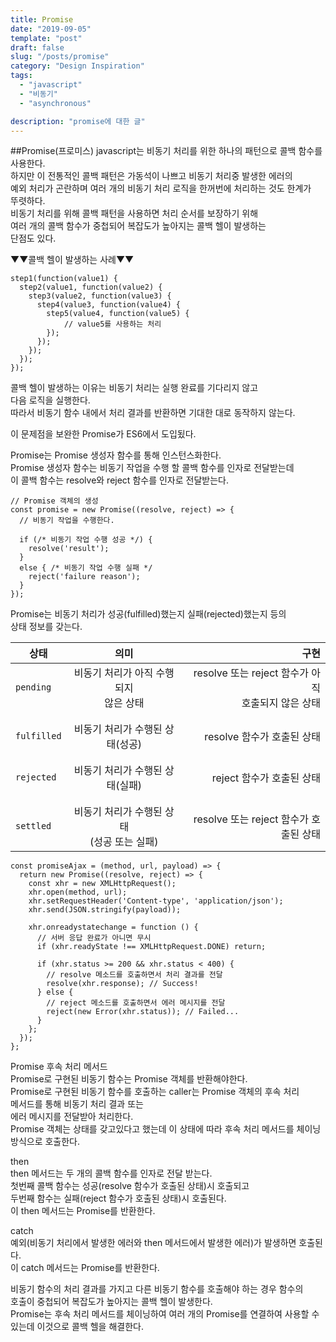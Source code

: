 ```yaml
---
title: Promise
date: "2019-09-05"
template: "post"
draft: false
slug: "/posts/promise"
category: "Design Inspiration"
tags:
  - "javascript"
  - "비동기"
  - "asynchronous"

description: "promise에 대한 글"
---
```


##Promise(프로미스)
javascript는 비동기 처리를 위한 하나의 패턴으로 콜백 함수를 사용한다.  
하지만 이 전통적인 콜백 패턴은 가동석이 나쁘고 비동기 처리중 발생한 에러의  
예외 처리가 곤란하며 여러 개의 비동기 처리 로직을 한꺼번에 처리하는 것도 한계가  
뚜렷하다.  
비동기 처리를 위해 콜백 패턴을 사용하면 처리 순서를 보장하기 위해  
여러 개의 콜백 함수가 중첩되어 복잡도가 높아지는 콜백 헬이 발생하는  
단점도 있다.

▼▼콜백 헬이 발생하는 사례▼▼

```
step1(function(value1) {
  step2(value1, function(value2) {
    step3(value2, function(value3) {
      step4(value3, function(value4) {
        step5(value4, function(value5) {
            // value5를 사용하는 처리
        });
      });
    });
  });
});
```

콜백 헬이 발생하는 이유는 비동기 처리는 실행 완료를 기다리지 않고  
다음 로직을 실행한다.  
따라서 비동기 함수 내에서 처리 결과를 반환하면 기대한 대로 동작하지 않는다.

이 문제점을 보완한 Promise가 ES6에서 도입됬다.

Promise는 Promise 생성자 함수를 통해 인스턴스화한다.  
Promise 생성자 함수는 비동기 작업을 수행 할 콜백 함수를 인자로 전달받는데  
이 콜백 함수는 resolve와 reject 함수를 인자로 전달받는다.

```
// Promise 객체의 생성
const promise = new Promise((resolve, reject) => {
  // 비동기 작업을 수행한다.

  if (/* 비동기 작업 수행 성공 */) {
    resolve('result');
  }
  else { /* 비동기 작업 수행 실패 */
    reject('failure reason');
  }
});
```

Promise는 비동기 처리가 성공(fulfilled)했는지 실패(rejected)했는지 등의  
상태 정보를 갖는다.

| 상태        |                     의미                      |                                                   구현 |
| ----------- | :-------------------------------------------: | -----------------------------------------------------: |
| `pending`   |   비동기 처리가 아직 수행되지<br>않은 상태    | resolve 또는 reject 함수가 아직 <br>호출되지 않은 상태 |
|             |                                               |                                                        |
|             |                                               |                                                        |
| `fulfilled` |        비동기 처리가 수행된 상태(성공)        |                             resolve 함수가 호출된 상태 |
|             |                                               |                                                        |
|             |                                               |                                                        |
| `rejected`  |        비동기 처리가 수행된 상태(실패)        |                              reject 함수가 호출된 상태 |
|             |                                               |                                                        |
|             |                                               |                                                        |
| `settled`   | 비동기 처리가 수행된 상태<br>(성공 또는 실패) |                 resolve 또는 reject 함수가 호출된 상태 |

```
const promiseAjax = (method, url, payload) => {
  return new Promise((resolve, reject) => {
    const xhr = new XMLHttpRequest();
    xhr.open(method, url);
    xhr.setRequestHeader('Content-type', 'application/json');
    xhr.send(JSON.stringify(payload));

    xhr.onreadystatechange = function () {
      // 서버 응답 완료가 아니면 무시
      if (xhr.readyState !== XMLHttpRequest.DONE) return;

      if (xhr.status >= 200 && xhr.status < 400) {
        // resolve 메소드를 호출하면서 처리 결과를 전달
        resolve(xhr.response); // Success!
      } else {
        // reject 메소드를 호출하면서 에러 메시지를 전달
        reject(new Error(xhr.status)); // Failed...
      }
    };
  });
};
```

Promise 후속 처리 메서드  
Promise로 구현된 비동기 함수는 Promise 객체를 반환해야한다.  
Promise로 구현된 비동기 함수를 호출하는 caller는 Promise 객체의 후속 처리  
메서드를 통해 비동기 처리 결과 또는  
에러 메시지를 전달받아 처리한다.  
Promise 객체는 상태를 갖고있다고 했는데 이 상태에 따라 후속 처리 메서드를 체이닝 방식으로 호출한다.

then  
then 메서드는 두 개의 콜백 함수를 인자로 전달 받는다.  
첫번째 콜백 함수는 성공(resolve 함수가 호출된 상태)시 호출되고  
두번째 함수는 실패(reject 함수가 호출된 상태)시 호출된다.  
이 then 메서드는 Promise를 반환한다.

catch  
예외(비동기 처리에서 발생한 에러와 then 메서드에서 발생한 에러)가 발생하면 호출된다.  
이 catch 메서드는 Promise를 반환한다.

비동기 함수의 처리 결과를 가지고 다른 비동기 함수를 호출해야 하는 경우 함수의  
호출이 중첩되어 복잡도가 높아지는 콜백 헬이 발생한다.  
Promise는 후속 처리 메서드를 체이닝하여 여러 개의 Promise를 연결하여 사용할 수 있는데 이것으로 콜백 헬을 해결한다.
